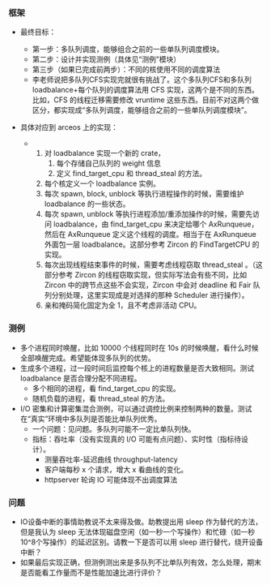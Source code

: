 ### 框架

- 最终目标：
  - 第一步：多队列调度，能够组合之前的一些单队列调度模块。
  - 第二步：设计并实现测例（具体见“测例”模块）
  - 第三步（如果已完成前两步）：不同的核使用不同的调度算法
  - 李老师说把多队列CFS实现完就很有挑战了。这个多队列CFS和多队列 loadbalance+每个队列的调度算法用 CFS 实现，这两个是不同的东西。比如，CFS 的线程迁移需要修改 vruntime 这些东西。目前不对这两个做区分，都实现成“多队列调度，能够组合之前的一些单队列调度模块”。

- 具体对应到 arceos 上的实现：
  - 1. 对 loadbalance 实现一个新的 crate，
       1. 每个存储自己队列的 weight 信息
       2. 定义 find_target_cpu 和 thread_steal 的方法。
    2. 每个核定义一个 loadbalance 实例。
    3. 每次 spawn, block, unblock 等执行进程操作的时候，需要维护 loadbalance 的一些状态。
    4. 每次 spawn, unblock 等执行进程添加/重添加操作的时候，需要先访问 loadbalance，由 find_target_cpu 来决定给哪个 AxRunqueue，然后在 AxRunqueue 定义这个线程的调度。相当于在 AxRunqueue 外面包一层 loadbalance。这部分参考 Zircon 的 FindTargetCPU 的实现。
    5. 每次出现线程结束事件的时候，需要考虑线程窃取 thread_steal 。（这部分参考 Zircon 的线程窃取实现，但实际写法会有些不同，比如 Zircon 中的跨节点这些不会实现，Zircon 中会对 deadline 和 Fair 队列分别处理，这里实现成是对选择的那种 Scheduler 进行操作）。 
    6. 亲和掩码简化固定为全 1，且不考虑非活动 CPU。

### 测例

- 多个进程同时唤醒，比如 10000 个线程同时在 10s 的时候唤醒，看什么时候全部唤醒完成。希望能体现多队列的优势。
- 生成多个进程，过一段时间后监控每个核上的进程数量是否大致相同。测试 loadbalance 是否合理分配不同进程。
  - 多个相同的进程，看 find_target_cpu 的实现。
  - 随机负载的进程，看 thread_steal 的方法。
- I/O 密集和计算密集混合测例，可以通过调控比例来控制两种的数量。测试在“真实”环境中多队列是否能比单队列优秀。
  - 一个问题：见问题。多队列可能不一定比单队列快。
  - 指标：吞吐率（没有实现真的 I/O 可能有点问题）、实时性（指标待设计）。
    - 测量吞吐率-延迟曲线 throughput-latency
    - 客户端每秒 x 个请求，增大 x 看曲线的变化。
    - httpserver 轮询 IO 可能体现不出调度算法

### 问题

- IO设备中断的事情助教说不太来得及做。助教提出用 sleep 作为替代的方法，但是我认为 sleep 无法体现磁盘空闲（如一秒一个写操作）和忙碌（如一秒10^8个写操作）的延迟区别。请教一下是否可以用 sleep 进行替代，绕开设备中断？
- 如果最后实现正确，但测例测出来是多队列不比单队列有效，怎么处理，期末是否能看工作量而不是性能加速比进行评价？



